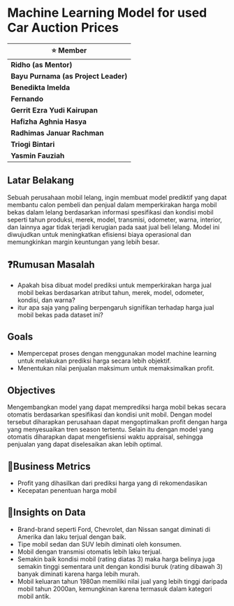 # Machine Learning Model for used Car Auction Prices

| :star: Member                        |
| ------------------------------------ |
| **Ridho (as Mentor)**                |
| **Bayu Purnama (as Project Leader)** |
| **Benedikta Imelda**                 |
| **Fernando**                         |
| **Gerrit Ezra Yudi Kairupan**        |
| **Hafizha Aghnia Hasya**             |
| **Radhimas Januar Rachman**          |
| **Triogi Bintari**                   |
| **Yasmin Fauziah**                   |


## **Latar Belakang**

Sebuah perusahaan mobil lelang, ingin membuat model prediktif yang dapat membantu calon pembeli dan penjual dalam memperkirakan harga mobil bekas dalam lelang berdasarkan informasi spesifikasi dan kondisi mobil seperti tahun produksi, merek, model, transmisi, odometer, warna, interior, dan lainnya agar tidak terjadi kerugian pada saat jual beli lelang. Model ini diwujudkan untuk meningkatkan efisiensi biaya operasional dan memungkinkan margin keuntungan yang lebih besar.

## :question:**Rumusan Masalah**

- Apakah bisa dibuat model prediksi untuk memperkirakan harga jual mobil bekas
  berdasarkan atribut tahun, merek, model, odometer, kondisi, dan warna?
- itur apa saja yang paling berpengaruh signifikan terhadap harga jual mobil bekas
  pada dataset ini?

## **Goals**

- Mempercepat proses dengan menggunakan model machine learning untuk melakukan prediksi harga secara
  lebih objektif.
- Menentukan nilai penjualan maksimum untuk memaksimalkan profit.

## **Objectives**

Mengembangkan model yang dapat memprediksi harga mobil bekas secara otomatis berdasarkan spesifikasi dan kondisi unit mobil. Dengan model tersebut diharapkan perusahaan dapat mengoptimalkan profit dengan harga yang menyesuaikan tren season tertentu. Selain itu dengan model yang otomatis diharapkan dapat mengefisiensi waktu appraisal, sehingga penjualan yang dapat diselesaikan akan lebih optimal.

## :pushpin:**Business Metrics**

- Profit yang dihasilkan dari prediksi harga yang di rekomendasikan
- Kecepatan penentuan harga mobil

## :mag_right:**Insights on Data**

- Brand-brand seperti Ford, Chevrolet, dan Nissan sangat diminati di Amerika dan laku terjual dengan baik.
- Tipe mobil sedan dan SUV lebih diminati oleh konsumen.
- Mobil dengan transmisi otomatis lebih laku terjual.
- Semakin baik kondisi mobil (rating diatas 3) maka harga belinya juga semakin tinggi sementara unit dengan kondisi buruk (rating dibawah 3) banyak diminati karena harga lebih murah.
- Mobil keluaran tahun 1980an memiliki nilai jual yang lebih tinggi daripada mobil tahun 2000an, kemungkinan karena termasuk dalam kategori mobil antik.
